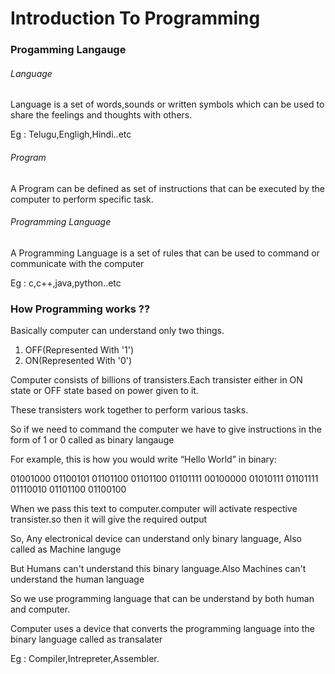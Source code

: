 <h1>Introduction To Programming</h1>
<h3>Progamming Langauge</h3>
<h6>Language</h6>
<p>Language is a set of words,sounds or written symbols which can be used to share the feelings and thoughts with others.</p>
<p>Eg : Telugu,Engligh,Hindi..etc</p>
<h6>Program</h6>
<p>A Program can be defined as set of instructions that can be executed by the computer to perform specific task.</p>
<h6>Programming Language</h6>
<p>A Programming Language is a set of rules that can be used to command or communicate with the computer</p>
<p>Eg : c,c++,java,python..etc</p>
<h3>How Programming works ??</h3>
<p>Basically computer can understand only two things.</p>
<ol>
	<li>OFF(Represented With '1')</li>
	<li>ON(Represented With '0')</li>
</ol>
<p>Computer consists of billions of transisters.Each transister either in ON state or OFF state based on power given to it.</p>
<p>These transisters work together to perform various tasks.</p>
<p>So if we need to command the computer we have to give instructions in the form of 1 or 0 called as binary langauge</p>
<p>For example, this is how you would write “Hello World” in binary:</p>
<p>01001000 01100101 01101100 01101100 01101111 00100000 01010111 01101111 01110010 01101100 01100100</p>
<p>When we pass this text to computer.computer will activate respective transister.so then it will give the required output</p>
<p>So, Any electronical device can understand only binary language, Also called as Machine languge</p>
<p>But Humans can't understand this binary language.Also Machines can't understand the human language</p>
<p>So we use programming language that can be understand by both human and computer.</p>
<p>Computer uses a device that converts the programming language into the binary language called as transalater</p>
<p>Eg : Compiler,Intrepreter,Assembler.</p>


